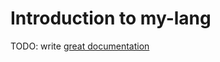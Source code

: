 # Introduction to my-lang

TODO: write [great documentation](http://jacobian.org/writing/what-to-write/)
